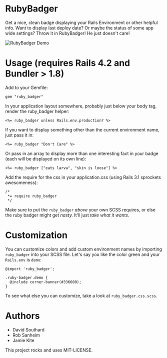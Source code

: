 # RubyBadger

Get a nice, clean badge displaying your Rails Environment or other helpful info.  Want to display last deploy date?  Or maybe the status of some app wide settings?  Throw it in RubyBadger!  He just doesn't care!

![RubyBadger Demo](https://img.skitch.com/20110723-h8iabtcdpb4i64xkgbrwy5kjs.jpg "RubyBadger Demo")

# Usage (requires Rails 4.2 and Bundler > 1.8)

Add to your Gemfile:

    gem "ruby_badger"

In your application layout somewhere, probably just below your body tag, render the ruby_badger helper:

    <%= ruby_badger unless Rails.env.production? %>

If you want to display something other than the current environment name, just pass it in:

    <%= ruby_badger "Don't Care" %>

Or pass in an array to display more than one interesting fact in your badge (each will be displayed on its own line):

    <%= ruby_badger ["eats larva", "skin is loose"] %>

Add the require for the css in your application.css (using Rails 3.1 sprockets awesomeness):

    /*
     *= require ruby_badger
     */

Make sure to put the `ruby_badger` *above* your own SCSS requires, or else the ruby badger might get *nasty.* It'll just *take what it wants.*

# Customization

You can customize colors and add custom environment names by importing `ruby_badger` into your SCSS file. Let's say you like the color green and your `Rails.env` is `demo`:

    @import 'ruby_badger';

    .ruby-badger.demo {
      @include corner-banner(#336600);
    }

To see what else you can customize, take a look at `ruby_badger.css.scss`.

# Authors

* David Southard
* Rob Sanheim
* Jamie Kite

This project rocks and uses MIT-LICENSE.
